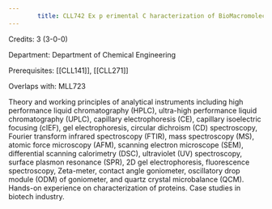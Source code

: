 ```yaml
---
        title: CLL742 Ex p erimental C haracterization of BioMacromolecules
---
```

Credits: 3 (3-0-0)

Department: Department of Chemical Engineering

Prerequisites: [[CLL141]], [[CLL271]]

Overlaps with: MLL723

Theory and working principles of analytical instruments including high performance liquid chromatography (HPLC), ultra-high performance liquid chromatography (UPLC), capillary electrophoresis (CE), capillary isoelectric focusing (cIEF), gel electrophoresis, circular dichroism (CD) spectroscopy, Fourier transform infrared spectroscopy (FTIR), mass spectroscopy (MS), atomic force microscopy (AFM), scanning electron microscope (SEM), differential scanning calorimetry (DSC), ultraviolet (UV) spectroscopy, surface plasmon resonance (SPR), 2D gel electrophoresis, fluorescence spectroscopy, Zeta-meter, contact angle goniometer, oscillatory drop module (ODM) of goniometer, and quartz crystal microbalance (QCM). Hands-on experience on characterization of proteins. Case studies in biotech industry.